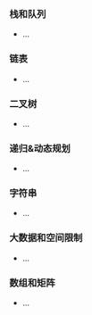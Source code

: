 ### 栈和队列

- ...

### 链表

- ...

### 二叉树

- ...

### 递归&动态规划

- ...

### 字符串

- ...

### 大数据和空间限制

- ...

### 数组和矩阵

- ...





